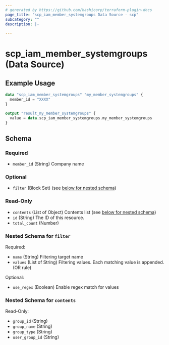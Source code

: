 ```yaml
---
# generated by https://github.com/hashicorp/terraform-plugin-docs
page_title: "scp_iam_member_systemgroups Data Source - scp"
subcategory: ""
description: |-
  
---
```


# scp_iam_member_systemgroups (Data Source)



## Example Usage

```terraform
data "scp_iam_member_systemgroups" "my_member_systemgroups" {
  member_id = "XXXX"
}

output "result_my_member_systemgroups" {
  value = data.scp_iam_member_systemgroups.my_member_systemgroups
}
```

<!-- schema generated by tfplugindocs -->
## Schema

### Required

- `member_id` (String) Company name

### Optional

- `filter` (Block Set) (see [below for nested schema](#nestedblock--filter))

### Read-Only

- `contents` (List of Object) Contents list (see [below for nested schema](#nestedatt--contents))
- `id` (String) The ID of this resource.
- `total_count` (Number)

<a id="nestedblock--filter"></a>
### Nested Schema for `filter`

Required:

- `name` (String) Filtering target name
- `values` (List of String) Filtering values. Each matching value is appended. (OR rule)

Optional:

- `use_regex` (Boolean) Enable regex match for values


<a id="nestedatt--contents"></a>
### Nested Schema for `contents`

Read-Only:

- `group_id` (String)
- `group_name` (String)
- `group_type` (String)
- `user_group_id` (String)


